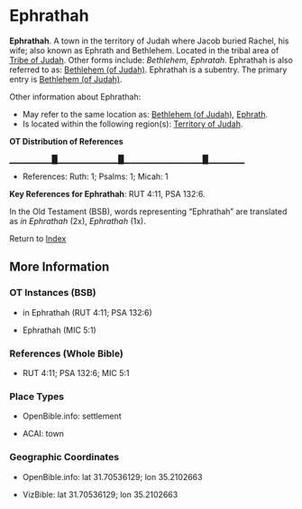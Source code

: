 # Ephrathah
**Ephrathah**. 
A town in the territory of Judah where Jacob buried Rachel, his wife; also known as Ephrath and Bethlehem. 
Located in the tribal area of [Tribe of Judah](../../../groups/md/acai/Judah.md). 
Other forms include: 
*Bethlehem*, *Ephratah*. 
Ephrathah is also referred to as: 
[Bethlehem (of Judah)](Bethlehem.md). 
Ephrathah is a subentry. The primary entry is 
[Bethlehem (of Judah)](Bethlehem.md). 




Other information about Ephrathah:


* May refer to the same location as: 
[Bethlehem (of Judah)](Bethlehem.md), [Ephrath](Ephrath.md). 
* Is located within the following region(s): 
[Territory of Judah](TerritoryOfJudah.md). 


**OT Distribution of References**

▁▁▁▁▁▁▁█▁▁▁▁▁▁▁▁▁▁█▁▁▁▁▁▁▁▁▁▁▁▁▁█▁▁▁▁▁▁
* References: Ruth: 1; Psalms: 1; Micah: 1



**Key References for Ephrathah**: 
RUT 4:11, PSA 132:6. 


In the Old Testament (BSB), words representing “Ephrathah” are translated as 
*in Ephrathah* (2x), *Ephrathah* (1x). 




Return to [Index](00-Index.md)

## More Information

### OT Instances (BSB)

* in Ephrathah (RUT 4:11; PSA 132:6)

* Ephrathah (MIC 5:1)



### References (Whole Bible)

* RUT 4:11; PSA 132:6; MIC 5:1


### Place Types

* OpenBible.info: settlement

* ACAI: town



### Geographic Coordinates

* OpenBible.info: lat 31.70536129; lon 35.2102663

* VizBible: lat 31.70536129; lon 35.2102663





